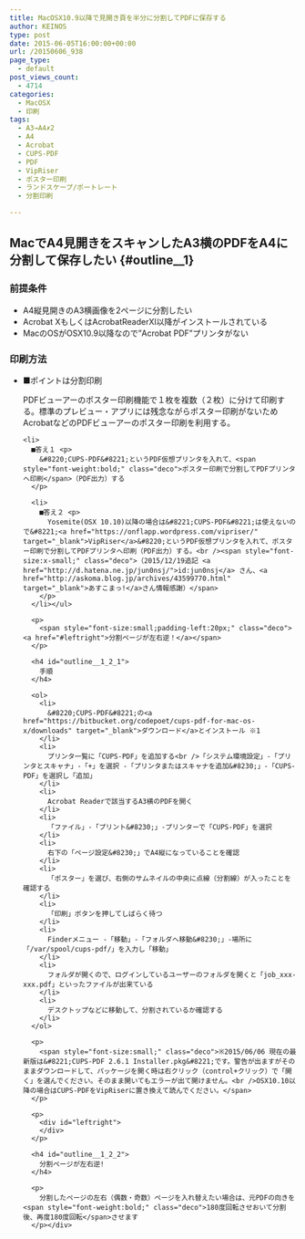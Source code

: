 ```yaml
---
title: MacOSX10.9以降で見開き頁を半分に分割してPDFに保存する
author: KEINOS
type: post
date: 2015-06-05T16:00:00+00:00
url: /20150606_938
page_type:
  - default
post_views_count:
  - 4714
categories:
  - MacOSX
  - 印刷
tags:
  - A3→A4✗2
  - A4
  - Acrobat
  - CUPS-PDF
  - PDF
  - VipRiser
  - ポスター印刷
  - ランドスケープ/ポートレート
  - 分割印刷

---
```

## MacでA4見開きをスキャンしたA3横のPDFをA4に分割して保存したい {#outline__1}

<div class="section">
  <h3 id="outline__1_1">
    前提条件
  </h3>
  
  <ul>
    <li>
      A4縦見開きのA3横画像を2ページに分割したい
    </li>
    <li>
      Acrobat XもしくはAcrobatReaderXI以降がインストールされている
    </li>
    <li>
      MacのOSがOSX10.9以降なので&#8221;Acrobat PDF&#8221;プリンタがない
    </li>
  </ul>
  
  <h3 id="outline__1_2">
    印刷方法
  </h3>
  
  <ul>
    <li>
      ■ポイントは分割印刷 <p>
        PDFビューアーのポスター印刷機能で１枚を複数（２枚）に分けて印刷する。標準のプレビュー・アプリには残念ながらポスター印刷がないためAcrobatなどのPDFビューアーのポスター印刷を利用する。
      </p>
    </li>
    
    <li>
      ■答え１ <p>
        &#8220;CUPS-PDF&#8221;というPDF仮想プリンタを入れて、<span style="font-weight:bold;" class="deco">ポスター印刷で分割してPDFプリンタへ印刷</span>（PDF出力）する
      </p>
      
      <li>
        ■答え２ <p>
          Yosemite(OSX 10.10)以降の場合は&#8221;CUPS-PDF&#8221;は使えないので&#8221;<a href="https://onflapp.wordpress.com/vipriser/" target="_blank">VipRiser</a>&#8220;というPDF仮想プリンタを入れて、ポスター印刷で分割してPDFプリンタへ印刷（PDF出力）する。<br /><span style="font-size:x-small;" class="deco">（2015/12/19追記 <a href="http://d.hatena.ne.jp/jun0nsj/">id:jun0nsj</a> さん、<a href="http://askoma.blog.jp/archives/43599770.html" target="_blank">あすこまっ!</a>さん情報感謝）</span>
        </p>
      </li></ul> 
      
      <p>
        <span style="font-size:small;padding-left:20px;" class="deco"><a href="#leftright">分割ページが左右逆！</a></span>
      </p>
      
      <h4 id="outline__1_2_1">
        手順
      </h4>
      
      <ol>
        <li>
          &#8220;CUPS-PDF&#8221;の<a href="https://bitbucket.org/codepoet/cups-pdf-for-mac-os-x/downloads" target="_blank">ダウンロード</a>とインストール ※1
        </li>
        <li>
          プリンタ一覧に「CUPS-PDF」を追加する<br />「システム環境設定」-「プリンタとスキャナ」-「+」を選択 -「プリンタまたはスキャナを追加&#8230;」-「CUPS-PDF」を選択し「追加」
        </li>
        <li>
          Acrobat Readerで該当するA3横のPDFを開く
        </li>
        <li>
          「ファイル」-「プリント&#8230;」-プリンターで「CUPS-PDF」を選択
        </li>
        <li>
          右下の「ページ設定&#8230;」でA4縦になっていることを確認
        </li>
        <li>
          「ポスター」を選び、右側のサムネイルの中央に点線（分割線）が入ったことを確認する
        </li>
        <li>
          「印刷」ボタンを押してしばらく待つ
        </li>
        <li>
          Finderメニュー -「移動」-「フォルダへ移動&#8230;」-場所に「/var/spool/cups-pdf/」を入力し「移動」
        </li>
        <li>
          フォルダが開くので、ログインしているユーザーのフォルダを開くと「job_xxx-xxx.pdf」といったファイルが出来ている
        </li>
        <li>
          デスクトップなどに移動して、分割されているか確認する
        </li>
      </ol>
      
      <p>
        <span style="font-size:small;" class="deco">※2015/06/06 現在の最新版は&#8221;CUPS-PDF 2.6.1 Installer.pkg&#8221;です。警告が出ますがそのままダウンロードして、パッケージを開く時は右クリック（control+クリック）で「開く」を選んでください。そのまま開いてもエラーが出て開けません。<br />OSX10.10以降の場合はCUPS-PDFをVipRiserに置き換えて読んでください。</span>
      </p>
      
      <p>
        <div id="leftright">
        </div>
      </p>
      
      <h4 id="outline__1_2_2">
        分割ページが左右逆!
      </h4>
      
      <p>
        分割したページの左右（偶数・奇数）ページを入れ替えたい場合は、元PDFの向きを<span style="font-weight:bold;" class="deco">180度回転させおいて分割後、再度180度回転</span>させます
      </p></div>